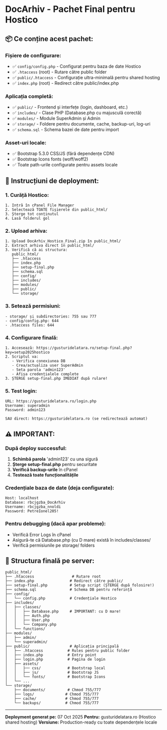 # DocArhiv - Pachet Final pentru Hostico

## 📦 Ce conține acest pachet:

### Fișiere de configurare:
- ✅ `config/config.php` - Configurat pentru baza de date Hostico
- ✅ `.htaccess` (root) - Rutare către public folder
- ✅ `public/.htaccess` - Configurație ultra-minimală pentru shared hosting
- ✅ `index.php` (root) - Redirect către public/index.php

### Aplicația completă:
- ✅ `public/` - Frontend și interfețe (login, dashboard, etc.)
- ✅ `includes/` - Clase PHP (Database.php cu majusculă corectă)
- ✅ `modules/` - Module SuperAdmin și Admin
- ✅ `storage/` - Foldere pentru documente, cache, backup-uri, log-uri
- ✅ `schema.sql` - Schema bazei de date pentru import

### Asset-uri locale:
- ✅ Bootstrap 5.3.0 CSS/JS (fără dependențe CDN)
- ✅ Bootstrap Icons fonts (woff/woff2)
- ✅ Toate path-urile configurate pentru assets locale

## 🚀 Instrucțiuni de deployment:

### 1. Curăță Hostico:
```
1. Intră în cPanel File Manager
2. Selectează TOATE fișierele din public_html/
3. Șterge tot conținutul
4. Lasă folderul gol
```

### 2. Upload arhiva:
```
1. Upload DocArhiv_Hostico_Final.zip în public_html/
2. Extract arhiva direct în public_html/
3. Verifică că ai structura:
   public_html/
   ├── .htaccess
   ├── index.php
   ├── setup-final.php
   ├── schema.sql
   ├── config/
   ├── includes/
   ├── modules/
   ├── public/
   └── storage/
```

### 3. Setează permisiuni:
```
- storage/ și subdirectories: 755 sau 777
- config/config.php: 644
- .htaccess files: 644
```

### 4. Configurare finală:
```
1. Accesează: https://gusturidelatara.ro/setup-final.php?key=setup2025hostico
2. Scriptul va:
   - Verifica conexiunea DB
   - Crea/actualiza user SuperAdmin
   - Seta parola 'admin123'
   - Afișa credențialele complete
3. ȘTERGE setup-final.php IMEDIAT după rulare!
```

### 5. Test login:
```
URL: https://gusturidelatara.ro/login.php
Username: superadmin
Password: admin123

SAU direct: https://gusturidelatara.ro (se redirectează automat)
```

## ⚠️ IMPORTANT:

### După deploy successful:
1. **Schimbă parola** 'admin123' cu una sigură
2. **Șterge setup-final.php** pentru securitate
3. **Verifică backup-urile** în cPanel
4. **Testează toate funcționalitățile**

### Credențiale baza de date (deja configurate):
```
Host: localhost
Database: rbcjgzba_DocArhiv
Username: rbcjgzba_nnoldi
Password: PetreIonel205!
```

### Pentru debugging (dacă apar probleme):
- Verifică Error Logs în cPanel
- Asigură-te că Database.php (cu D mare) există în includes/classes/
- Verifică permisiunile pe storage/ folders

## 📁 Structura finală pe server:

```
public_html/
├── .htaccess                 # Rutare root
├── index.php                # Redirect către public/
├── setup-final.php          # Setup script (ȘTERGE după folosire!)
├── schema.sql               # Schema DB pentru referință
├── config/
│   └── config.php           # Credențiale Hostico
├── includes/
│   ├── classes/
│   │   ├── Database.php     # IMPORTANT: cu D mare!
│   │   ├── Auth.php
│   │   ├── User.php
│   │   └── Company.php
│   └── functions/
├── modules/
│   ├── admin/
│   └── superadmin/
├── public/                  # Aplicația principală
│   ├── .htaccess           # Rules pentru public folder
│   ├── index.php           # Entry point
│   ├── login.php           # Pagina de login
│   ├── assets/
│   │   ├── css/            # Bootstrap local
│   │   ├── js/             # Bootstrap JS
│   │   └── fonts/          # Bootstrap Icons
│   └── ...
└── storage/
    ├── documents/          # Chmod 755/777
    ├── logs/              # Chmod 755/777
    ├── cache/             # Chmod 755/777
    └── backups/           # Chmod 755/777
```

---
**Deployment generat pe:** 07 Oct 2025
**Pentru:** gusturidelatara.ro (Hostico shared hosting)
**Versiune:** Production-ready cu toate dependențele locale